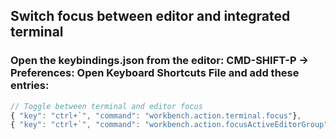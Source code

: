 ## Switch focus between editor and integrated terminal

### Open the keybindings.json from the editor: CMD-SHIFT-P -> Preferences: Open Keyboard Shortcuts File and add these entries:

```javascript
// Toggle between terminal and editor focus
{ "key": "ctrl+`", "command": "workbench.action.terminal.focus"},
{ "key": "ctrl+`", "command": "workbench.action.focusActiveEditorGroup", "when": "terminalFocus"}
```
